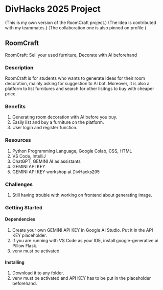 # DivHacks 2025 Project
(This is my own version of the RoomCraft project.)
(The idea is contributed with my teammates.)
(The collaboration one is also pinned on profile.)

## RoomCraft
RoomCraft: Sell your used furniture, Decorate with AI beforehand

### Description
RoomCraft is for students who wants to generate ideas for their room decoration, mainly asking for suggestion to AI bot. Moreover, it is also a platform to list furnitures and search for other lisitngs to buy with cheaper price.

### Benefits
1. Generating room decoration with AI before you buy.
2. Easily list and buy a furniture on the platform.
3. User login and register function.

### Resources
1. Python Programming Language, Google Colab, CSS, HTML
2. VS Code, IntelliJ
3. ChatGPT, GEMINI AI as assistants
4. GEMINI API KEY
5. GEMINI API KEY workshop at DivHacks205

### Challenges
1. Still having trouble with working on frontend about generating image.

### Getting Started
#### Dependencies
1. Create your own GEMINI API KEY in Google AI Studio. Put it in the API KEY placeholder.
2. If you are running with VS Code as your IDE, install google-generative ai Pillow Flask.
3. venv must be activated.

#### Installing
1. Download it to any folder.
2. venv must be activated and API KEY has to be put in the placeholder beforehand.
